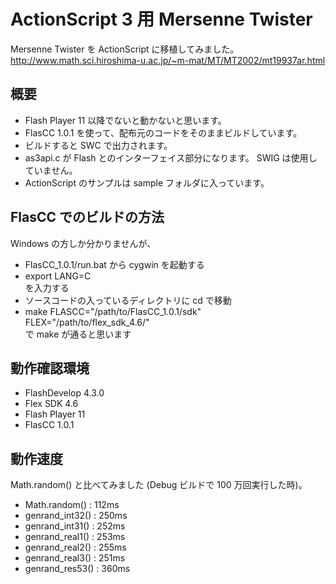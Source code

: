 # ActionScript 3 用 Mersenne Twister

Mersenne Twister を ActionScript に移植してみました。  
http://www.math.sci.hiroshima-u.ac.jp/~m-mat/MT/MT2002/mt19937ar.html


概要
-----

* Flash Player 11 以降でないと動かないと思います。
* FlasCC 1.0.1 を使って、配布元のコードをそのままビルドしています。
* ビルドすると SWC で出力されます。
* as3api.c が Flash とのインターフェイス部分になります。 SWIG は使用していません。
* ActionScript のサンプルは sample フォルダに入っています。


FlasCC でのビルドの方法
------------------------

Windows の方しか分かりませんが、

* FlasCC_1.0.1/run.bat から cygwin を起動する
* export LANG=C  
を入力する
* ソースコードの入っているディレクトリに cd で移動
* make FLASCC="/path/to/FlasCC_1.0.1/sdk" FLEX="/path/to/flex_sdk_4.6/"  
で make が通ると思います


動作確認環境
-------------

* FlashDevelop 4.3.0
* Flex SDK 4.6
* Flash Player 11
* FlasCC 1.0.1


動作速度
---------

Math.random() と比べてみました (Debug ビルドで 100 万回実行した時)。

* Math.random() : 112ms
* genrand_int32() : 250ms
* genrand_int31() : 252ms
* genrand_real1() : 253ms
* genrand_real2() : 255ms
* genrand_real3() : 251ms
* genrand_res53() : 360ms

